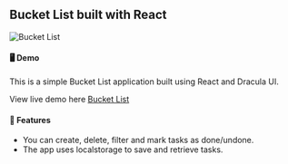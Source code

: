 ## Bucket List built with React

![Bucket List](https://user-images.githubusercontent.com/113896106/223537497-5817a127-9266-4890-93b4-6ac0965f84c4.png)

#### 🖥 Demo

This is a simple Bucket List application built using React and Dracula UI.

View live demo here [Bucket List](https://bucket-list-project.netlify.app/)

#### 🧩 Features

- You can create, delete, filter and mark tasks as done/undone.
- The app uses localstorage to save and retrieve tasks.
